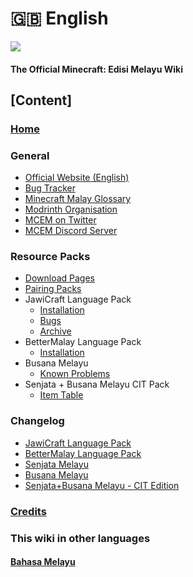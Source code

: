 # 🇬🇧 English

![](https://imgur.com/0HxIaqK.png)

#### The Official Minecraft: Edisi Melayu Wiki

## \[Content]

### [Home](https://github.com/Minecraft-EdisiMelayu/MCEM-Wiki/wiki/Content)

### General

* [Official Website (English)](https://bit.ly/MCEMWebsite)
* [Bug Tracker](https://github.com/Minecraft-EdisiMelayu/MCEM-BugTracker)
* [Minecraft Malay Glossary](https://github.com/Minecraft-EdisiMelayu/MCEM-Wiki/wiki/Glosari-Minecraft-untuk-Rumi-dan-Jawi)
* [Modrinth Organisation](https://bit.ly/MCEM-Modrinth)
* [MCEM on Twitter](https://twitter.com/MC\_EdisiMelayu)
* [MCEM Discord Server](https://bit.ly/MCEM-Discord)

### Resource Packs

* [Download Pages](https://github.com/Minecraft-EdisiMelayu/MCEM-Wiki/wiki/MCEM---Download-Pages)
* [Pairing Packs](https://github.com/Minecraft-EdisiMelayu/MCEM-Wiki/wiki/MCEM-%E2%80%90-Pairing-Packs)
* JawiCraft Language Pack
  * [Installation](https://github.com/Minecraft-EdisiMelayu/MCEM-Wiki/wiki/JawiCraft-Language-Pack-%E2%80%90-Installation)
  * [Bugs](https://github.com/Minecraft-EdisiMelayu/MCEM-Wiki/wiki/JawiCraft-Language-Pack-%E2%80%90-Bugs)
  * [Archive](https://github.com/Minecraft-EdisiMelayu/Arkib-JawiCraft)
* BetterMalay Language Pack
  * [Installation](https://github.com/Minecraft-EdisiMelayu/MCEM-Wiki/wiki/BetterMalay-Language-Pack-%E2%80%90-Installation)
* Busana Melayu
  * [Known Problems](https://github.com/Minecraft-EdisiMelayu/MCEM-Wiki/wiki/Busana-Melayu---Known-Problems)
* Senjata + Busana Melayu CIT Pack
  * [Item Table](https://github.com/Minecraft-EdisiMelayu/MCEM-Wiki/wiki/Senjata---Busana-Melayu-CIT-Pack-%E2%80%90-Item-Table)

### Changelog

* [JawiCraft Language Pack](https://github.com/Minecraft-EdisiMelayu/MCEM-Wiki/wiki/JawiCraft-Language-Pack-%E2%80%90-Changelog)
* [BetterMalay Language Pack](https://github.com/Minecraft-EdisiMelayu/MCEM-Wiki/wiki/BetterMalay-Language-Pack-%E2%80%90-Changelog)
* [Senjata Melayu](https://github.com/Minecraft-EdisiMelayu/MCEM-Wiki/wiki/Senjata-Melayu-%E2%80%90-Changelog)
* [Busana Melayu](https://github.com/Minecraft-EdisiMelayu/MCEM-Wiki/wiki/Busana-Melayu---Changelog)
* [Senjata+Busana Melayu - CIT Edition](https://modrinth.com/resourcepack/senjata-busana-melayu-cit/changelog)

### [Credits](https://github.com/Minecraft-EdisiMelayu/MCEM-Wiki/wiki/MCEM-%E2%80%90-Credits)

### This wiki in other languages

#### [Bahasa Melayu](https://github.com/Minecraft-EdisiMelayu/MCEM-Wiki/wiki/Kandungan)

